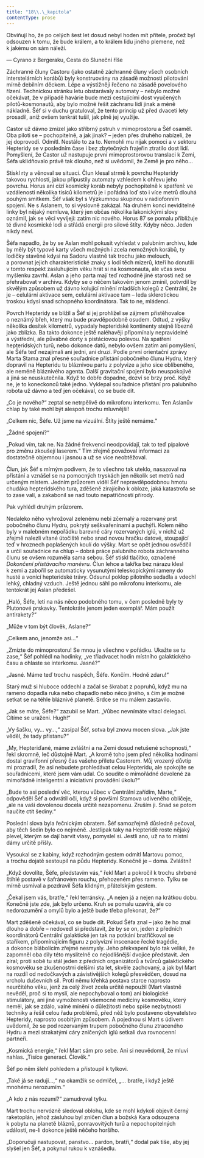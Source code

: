 ```yaml
---
title: "18\\.\_kapitola"
contentType: prose
---
```


Obviňují ho, že po celých šest let dosud nebyl hoden mít přítele, pročež byl odsouzen k tomu, že bude králem, a to králem lidu jiného plemene, než k jakému on sám náleží.

— Cyrano z Bergeraku, Cesta do Sluneční říše

  

Záchranné čluny Castoru (jako ostatně záchranné čluny všech osobních interstelárních korábů) byly konstruovány na zásadě možnosti pilotování mírně debilním děckem. Lépe a výstižněji řečeno na zásadě povelového řízení. Technickou stránku letu obstarávaly automaty – nebylo možné očekávat, že v případě havárie bude mezi cestujícími dost vyučených pilotů-kosmonautů, aby bylo možné řešit záchranu lidí jinak a méně nákladně. Šéf si v duchu gratuloval, že tento princip už před dvaceti lety prosadil, aniž ovšem tenkrát tušil, jak plně jej využije.

Castor už dávno zmizel jako stříbrný pstruh v mimoprostoru a Šéf osaměl. Oba piloti se – pochopitelně, a jak jinak? – jeden přes druhého nabízeli, že jej doprovodí. Odmítl. Nestálo to za to. Nemohli mu nijak pomoci a v sektoru Hepteridy se v posledním čase i bez zbytečných frajeřin ztratilo dost lidí. Pomyšlení, že Castor už nastupuje první mimoprostorovou translaci k Zemi, Šéfa uklidňovalo právě tak dlouho, než si uvědomil, že Země je pro něho…

Stiskl rty a věnoval se situaci. Člun klesal strmě k povrchu Hepteridy takovou rychlostí, jakou připustily automaty vzhledem k ohřevu jeho povrchu. Horus ani cizí kosmický koráb nebyly pochopitelně k spatření: ve vzdálenosti několika tisíců kilometrů je i pořádná loď sto i více metrů dlouhá pouhým smítkem. Šéf však byl s Výzkumnou skupinou v radiofonním spojení. Ne s Aslanem, to si výslovně zakázal. Na druhém konci neviditelné linky byl nějaký nemluva, který jen občas několika lakonickými slovy oznámil, jak se věci vyvíjejí: zatím nic nového. Horus 87 se pomalu přibližuje té divné kosmické lodi a střádá energii pro silové štíty. Kdyby něco. Jeden nikdy neví.

Šéfa napadlo, že by se Aslan mohl pokusit vyhledat v palubním archivu, kde by měly být typové karty všech možných i zcela nemožných korábů, ty lodičky stavěné kdysi na Sadoru vlastně tak trochu jako melouch, a porovnat jejich charakteristické znaky s lodí těch mizerů, kteří ho donutili v tomto respekt zasluhujícím věku hrát si na kosmonauta, ale včas svou myšlenku zavrhl. Aslan a jeho parta mají teď rozhodně jiné starosti než se přehrabovat v archivu. Kdyby se o něčem takovém jenom zmínil, potvrdil by skvělým způsobem už dávno kolující mínění mladších kolegů z Centrální, že je – celulární aktivace sem, celulární aktivace tam – leda sklerotickou troskou kdysi snad schopného koordinátora. Tak to ne, mládenci.

Povrch Hepteridy se blížil a Šéf si jej prohlížel se zájmem přistěhovalce o neznámý břeh, který mu bude pravděpodobně osudem. Odtud, z výšky několika desítek kilometrů, vypadaly hepteridské kontinenty stejně líbezně jako zblízka. Ba takto dokonce ještě naléhavěji připomínaly nepravidelné a výstřední, ale půvabné dorty s pistáciovou polevou. Na spatření hepteridských turů, nebo dokonce datů, nebylo ovšem zatím ani pomyšlení, ale Šéfa teď nezajímali ani jedni, ani druzí. Podle první orientační zprávy Marta Stama znal přesné souřadnice přistání pobočného člunu Hydru, který dopravil na Hepteridu tu bláznivou partu z polyvize a jeho sice oblíbeného, ale neméně bláznivého agenta. Další gravitační spojení bylo neuspokojivé a jiná se neuskutečnila. Když to dobře dopadne, dozví se brzy proč. Když ne, je to koneckonců také jedno. Vyklepal souřadnice přistání pro palubního robota už dávno a teď jen očekával, co se bude dít.

„Co je nového?“ zeptal se netrpělivě do mikrofonu interkomu. Ten Aslanův chlap by také mohl být alespoň trochu mluvnější!

„Celkem nic, Šéfe. Už jsme na vizuální. Štíty ještě nemáme.“

„Žádné spojení?“

„Pokud vím, tak ne. Na žádné frekvenci neodpovídají, tak to teď pípalové pro změnu zkoušejí laserem.“ Tím zřejmě považoval informaci za dostatečně objemnou i jasnou a už se více neobtěžoval.

Člun, jak Šéf s mírným podivem, že to všechno tak uteklo, nasazoval na přistání a vznášel se na pomocných tryskách jen několik set metrů nad určeným místem. Jedním průzorem viděl Šéf nepravděpodobnou hmotu chudáka hepteridského tura, zděšeně zírajícího k obloze, jaká katastrofa se to zase valí, a zakabonil se nad touto nepatřičností přírody.

Pak vyhlédl druhým průzorem.

Nedaleko něho vyhrožoval zelenému nebi zčernalý a rozervaný prst pobočného člunu Hydru, pokrytý seškvařeninami a puchýři. Kolem něho byly v malebném nepořádku barevné cáry rozervaných iglú, v nichž už zřejmě nalezli vítané útočiště nebo snad novou hračku datové, stoupající teď v hroznech poplašených koulí do výšky. Mart se opět jednou osvědčil a určil souřadnice na chlup – dobrá práce palubního robota záchranného člunu se ovšem rozuměla sama sebou. Šéf stiskl tlačítko, označené _Dokončení přistávacího manévru._ Člun lehce a takřka bez nárazu klesl k zemi a zabořil se automaticky vysunutými teleskopickými rameny do husté a vonící hepteridské trávy. Odsunul poklop pilotního sedadla a vdechl lehký, chladný vzduch. Ještě jednou sáhl po mikrofonu interkomu, ale tentokrát jej Aslan předešel.

„Haló, Šéfe, letí na nás něco podobného tomu, v čem posledně byly ty Plutonové prskavky. Tentokráte jenom jeden exemplář. Mám použít antirakety?“

„Může v tom být člověk, Aslane?“

„Celkem ano, jenomže asi…“

„Zmizte do mimoprostoru! Se mnou je všechno v pořádku. Ukažte se tu zase,“ Šéf pohlédl na hodinky, „ve třiadvacet hodin místního galaktického času a ohlaste se interkomu. Jasné?“

„Jasné. Máme teď trochu naspěch, Šéfe. Končím. Hodně zdaru!“

Starý muž si hluboce oddechl a začal se škrabat z popruhů, když mu na rameno dopadla ruka nebo chapadlo nebo něco jiného, s čím je možné setkat se na téhle bláznivé planetě. Srdce se mu málem zastavilo.

„Jak se máte, Šéfe?“ zazubil se Mart. „Vůbec nevnímáte vítací delegaci. Cítíme se uraženi. Hugh!“

„Vy šašku, vy… vy…,“ zasípal Šéf, sotva byl znovu mocen slova. „Jak jste věděl, že tady přistanu?“

„My, Hepteriďané, máme zvláštní a na Zemi dosud netušené schopnosti,“ řekl skromně, leč důstojně Mart. „A kromě toho jsem před několika hodinami dostal gravifonní přesný čas vašeho příletu Castorem. Můj vrozený důvtip mi prozradil, že asi nebudete prohledávat celou Hepteridu, ale spokojíte se souřadnicemi, které jsem vám udal. Co soudíte o mimořádné dovolené za mimořádně inteligentní a iniciativní provádění úkolu?“

„Bude to asi poslední věc, kterou vůbec v Centrální zařídím, Marte,“ odpověděl Šéf a odvrátil oči, když si povšiml Stamova udiveného obličeje, „ale na vaši dovolenou docela určitě nezapomenu. Zruším ji. Snad se potom naučíte ctít šediny.“

Poslední slova byla řečnickým obratem. Šéf samozřejmě důsledně pečoval, aby těch šedin bylo co nejméně. Jestlipak taky na Hepteridě roste nějaký plevel, kterým se dají barvit vlasy, pomyslel si. Jestli ano, už na to místní dámy určitě přišly.

Vysoukal se z kabiny, když rozhodným gestem odmítl Martovu pomoc, a trochu dojatě sestoupil na půdu Hepteridy. Konečně je – doma. Zvláštní!

„Když dovolíte, Šéfe, představím vás,“ řekl Mart a pokročil k trochu shrbené štíhlé postavě v šafránovém rouchu, přehozeném přes rameno. Tylku se mírně usmíval a pozdravil Šéfa klidným, přátelským gestem.

„Čekal jsem vás, bratře,“ řekl terránsky. „A nejen já a nejen na krátkou dobu. Konečně jste zde, jak bylo určeno. Kruh se pomalu uzavírá, ale co nedorozumění a omylů bylo a ještě bude třeba překonat, že?“

Mart zděšeně očekával, co se bude dít. Pokud Šéfa znal – jako že ho znal dlouho a dobře – nedovedl si představit, že by se on, jeden z předních koordinátorů Centrální galaktické jen tak na potkání bratříčkoval se staříkem, připomínajícím figuru z polyvizní inscenace řecké tragédie, a dokonce blábolícím zřejmé nesmysly. Jeho překvapení bylo tak veliké, že zapomněl oba díly této myslitelně co nejodlišnější dvojice představit. Jen zíral; proti sobě tu stál jeden z předních organizátorů a tvůrců galaktického kosmověku se zkušenostmi delšími sta let, skvěle zachovaný, a jak byl Mart na rozdíl od nedočkavých a závistivějších kolegů přesvědčen, dosud na vrcholu duševních sil. Proti němu křehká postava starce naprosto neurčitého věku, jenž za celý život zcela určitě nepoužil (Mart vlastně nevěděl, proč si to myslí, ale nepochyboval o tom) ani biologické stimulátory, ani jiné vymoženosti všemocné medicíny kosmověku, který neměl, jak se zdálo, valné mínění o důležitosti nebo spíše nezbytnosti techniky a řešil celou řadu problémů, před něž bylo postaveno obyvatelstvo Hepteridy, naprosto osobitým způsobem. A pojednou si Mart s údivem uvědomil, že se pod rozervaným trupem pobočného člunu ztraceného Hydru a mezi strakatými cáry zničených iglú setkali dva rovnocenní partneři.

„Kosmická energie,“ řekl Mart sám pro sebe. Ani si neuvědomil, že mluví nahlas. „Tisíce generací. Člověk.“

Šéf po něm šlehl pohledem a přistoupil k tylkovi.

„Také já se raduji…,“ na okamžik se odmlčel, „… bratře, i když ještě mnohému nerozumím.“

„A kdo z nás rozumí?“ zamudroval tylku.

Mart trochu nervózně sledoval oblohu, kde se mohl kdykoli objevit černý raketoplán, jehož zásluhou byl zničen člun a božská Kara odsouzena k pobytu na planetě bláznů, ponravovitých turů a nepochopitelných událostí, ne-li dokonce ještě něčeho horšího.

„Doporučuji nastupovat, panstvo… pardon, bratři,“ dodal pak tiše, aby jej slyšel jen Šéf, a pokynul rukou k vznášedlu.
